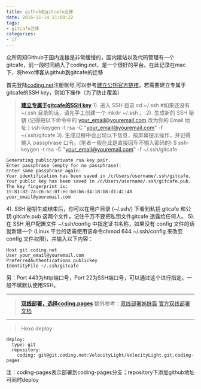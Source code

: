 ```yaml
---
title: github到gitcafe迁移
date: 2016-11-14 11:09:22
tags:
- gitcafe迁移
categories:
- IT
---
```

众所周知Github于国内连接是非常缓慢的，国内建站以及代码管理有一个gitcafe，前一段时间纳入了coding.net，是一个很好的平台。在此记录在mac下，将hexo博客从github到gitcafe的迁移<!--more-->

首先登陆[coding.net][1]注册账号,可以参考[建立公钥官方链接][2]，若需要建立专属于gitcafe的SSH key，则如下操作（为了防止覆盖）

> **[建立专属于gitcafe的SSH key][3]**
1). 进入 SSH 目录
cd ~/.ssh
#如果还没有 ~/.ssh 目录的话，请先手工创建一个 mkdir ~/.ssh 。
2). 生成新的 SSH 秘钥 (记得把以下命令中的 your_email@youremail.com 改为你的 Email 地址 )
ssh-keygen -t rsa -C "your_email@youremail.com" -f ~/.ssh/gitcafe
3). 生成过程中会出现以下信息，按屏幕提示操作，并记得输入 passphrase 口令。(笔者一般在此是直接回车不输入密码的)
$ ssh-keygen -t rsa -C "your_email@youremail.com" -f ~/.ssh/gitcafe
```
Generating public/private rsa key pair.
Enter passphrase (empty for no passphrase):
Enter same passphrase again:
Your identification has been saved in /c/Users/username/.ssh/gitcafe.
Your public key has been saved in /c/Users/username/.ssh/gitcafe.pub.
The key fingerprint is:
15:81:d2:7a:c6:6c:0f:ec:b0:b6:d4:18:b8:d1:41:48 your_email@youremail.com
```
4). SSH 秘钥生成结束后，你可以在用户目录 (~/.ssh/) 下看到私钥 gitcafe 和公钥 gitcafe.pub 这两个文件，记住千万不要把私钥文件gitcafe 透露给任何人。
5). 在 SSH 用户配置文件 ~/.ssh/config 中指定证书名称，如果没有 config 文件的话就新建一个 (Linux 平台的话需使用该命令chmod 644 ~/.ssh/config 来改变 config 文件权限)，并输入以下内容：
```
Host git.coding.net
User your_email@youremail.com
PreferredAuthentications publickey
IdentityFile ~/.ssh/gitcafe
```
另：Port 443为http端口号，Port 22为SSH端口号，可以通过这个进行指定。一般不填默认使用SSH。

--------
> **[双线部署，选择coding.pages][4]**
额外参考：[双线部署姊妹篇][5]
[官方双线部署文档][6]

--------
> Hexo deploy
```
deploy:
  type: git
  repository: 
  	coding: git@git.coding.net:VelocityLight/VelocityLight.git,coding-pages
```
注：coding-pages表示部署到coding-pages分支；repository下添加github地址可同时deploy

[1]:https://coding.net/user
[2]:https://coding.net/help/doc/git/ssh-key.html
[3]:http://blog.csdn.net/ichsonx/article/details/8625925
[4]:http://www.ieclipse.cn/2016/09/08/Web/hexo-coding-pages/
[5]:http://www.ieclipse.cn/2016/08/29/Web/Hexo-deploy-lines/
[6]:https://coding.net/help/doc/pages/index.html
